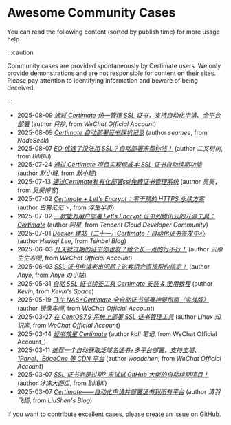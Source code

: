 ﻿# Awesome Community Cases

You can read the following content (sorted by publish time) for more usage help.

:::caution

Community cases are provided spontaneously by Certimate users. We only provide demonstrations and are not responsible for content on their sites. Please pay attention to identifying information and beware of being deceived.

:::

- 2025-08-09 [_通过 Certimate 统一管理 SSL 证书，支持自动化申请、全平台部署_](https://mp.weixin.qq.com/s/OSpj68IVvuwMvMgp-FxZCg) (author _只抄_, from _WeChat Official Account_)
- 2025-08-09 [_Certimate 自动部署证书踩坑记录_](https://www.nodeseek.com/post-417793-1) (author _seamee_, from _NodeSeek_)
- 2025-08-07 [_EO 优选了没法用 SSL？自动部署来帮你咯！_](https://www.bilibili.com/video/BV1DktBzLEsJ) (author _二叉树树_, from _BiliBili_)
- 2025-07-24 [_通过 Certimate 项目实现低成本 SSL 证书自动续期功能_](https://www.memxb.top/archives/714) (author _默小班_, from _默小班_)
- 2025-07-13 [_通过Certimate私有化部署ssl免费证书管理系统_](https://blog.whsir.com/post-8123.html) (author _吴昊_，from _吴昊博客_)
- 2025-07-02 [_Certimate + Let's Encrypt：零干预的 HTTPS 永续方案_](https://baiwumm.com/archives/BPGShzmO) (author _白雾茫茫丶_, from _浮生半页_)
- 2025-07-02 [_一款能为用户部署 Let's Encrypt 证书到腾讯云的开源工具：Certimate_](https://cloud.tencent.com/developer/article/2536746) (author _阿星_, from _Tencent Cloud Developer Community_)
- 2025-07-01 [_Docker 建站（二十一）Certimate：自动化证书签发中心_](https://blog.tsinbei.com/archives/1997) (author _Hsukqi Lee_, from _Tsinbei Blog_)
- 2025-06-03 [_几天就过期的证书你也发？给个长一点的行不行！_](https://mp.weixin.qq.com/s/EDdL0DIumGGnzI72TwAG-w) (author _云原生生态圈_, from _WeChat Official Account_)
- 2025-06-03 [_SSL 证书申请老出问题？这套组合直接帮你搞定！_](https://www.anye.xyz/archives/biEj2Hxb) (author _Anye_, from _Anye の小站_)
- 2025-05-31 [_自动 SSL 证书续签工具 Certimate 安装 & 使用教程_](https://www.shephe.com/website/certimate-ssl-auto-renewal-tutorial) (author _Kevin_, from _Kevin's Space_)
- 2025-05-19 [_飞牛 NAS+Certimate 全自动证书部署神器指南（实战版）_](https://mp.weixin.qq.com/s/3acJbLjuv944SRFgJ8vSgA) (author _镜像车间_, from _WeChat Official Account_)
- 2025-03-27 [_在 CentOS7.9 系统上部署 SSL 证书管理工具_](https://mp.weixin.qq.com/s/w1OUJPji28CoTfmcMQViHg) (author _Linux 知识库_, from _WeChat Official Account_)
- 2025-03-14 [_证书救星 Certimate_](https://mp.weixin.qq.com/s/RIMpyBbeQKU8kq4h2aHYkg) (author _kali 笔记_, from WeChat Official Account\_)
- 2025-03-11 [_推荐一个自动获取泛域名证书+多平台部署，支持宝塔、1Panel、EdgeOne 等 CDN 平台_](https://mp.weixin.qq.com/s/kQyLFhCCJpbfDDRKXxEZzg) (author _woodchen_, from _WeChat Official Account_)
- 2025-03-07 [_SSL 证书老是过期? 来试试 GitHub 大佬的自动续期项目！_](https://www.bilibili.com/video/BV1F591YzEUB) (author _冰冻大西瓜_, from _BiliBili_)
- 2025-03-07 [_Certimate——自动化申请并部署证书到所有平台_](https://blog.liushen.fun/posts/3a813929/) (author _清羽飞扬_, from _LiuShen's Blog_)

If you want to contribute excellent cases, please create an issue on GitHub.
